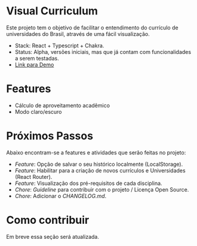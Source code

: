 # Visual Curriculum

Este projeto tem o objetivo de facilitar o entendimento do currículo de universidades do Brasil, através de uma fácil visualização.

- Stack: React + Typescript + Chakra.
- Status: Alpha, versões iniciais, mas que já contam com funcionalidades a serem testadas.
- [Link para Demo](https://thiagoaugustosm.github.io/visual-curriculum/)

# Features
- Cálculo de aproveitamento acadêmico
- Modo claro/escuro

# Próximos Passos

Abaixo encontram-se a features e atividades que serão feitas no projeto:
- _Feature_: Opção de salvar o seu histórico localmente (LocalStorage).
- _Feature_: Habilitar para a criação de novos currículos e Universidades (React Router).
- _Feature_: Visualização dos pré-requisitos de cada disciplina.
- _Chore_: _Guideline_ para contribuir com o projeto / Licença Open Source.
- _Chore_: Adicionar o _CHANGELOG.md_.

# Como contribuir

Em breve essa seção será atualizada.
